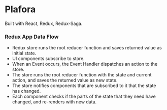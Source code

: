 # Plafora

Built with React, Redux, Redux-Saga.

### Redux App Data Flow
* Redux store runs the root reducer function and saves returned value as initial state.
* UI components subscribe to store.
* When an Event occurs, the Event Handler dispatches an action to the store.
* The store runs the root reducer function with the state and current action, and saves the returned value as new state.
* The store notifies components that are subscribed to it that the state has changed.
* Each component checks if the parts of the state that they need have changed, and re-renders with new data.